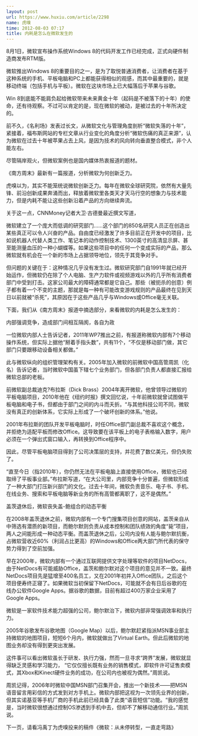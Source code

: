 ```yaml
---
layout: post
url: https://www.huxiu.com/article/2298
name: 虎嗅
time: 2012-08-03 07:17
title: 内耗是怎么在微软发生的
---
```

8月1日，微软宣布操作系统Windows 8的代码开发工作已经完成，正式向硬件制造商发布RTM版。

微软推出Windows 8的重要目的之一，是为了取悦普通消费者，让消费者在基于这种系统的手机、平板电脑和PC上都能获得相似的观感，而其中最重要的，就是移动终端（包括手机与平板）。微软在这块市场上已大幅落后于苹果与谷歌。

Win 8到底能不能肩负起给微软带来未来黄金十年（起码是不被落下的十年）的使命，还有待观察。不过可以肯定的是，现在微软的被动，是被过去的十年所决定的。

前不久，《名利场》发表过长文，从微软文化与管理角度剖析“微软失落的十年”，紧接着，福布斯网站的专栏文章从行业变化的角度分析“微软伤痛的真正来源”，认为微软在过去十年被苹果占去上风，是因为技术的风向转向垂直整合模式，非个人能左右。

尽管隔岸观火，但微软案例也是国内媒体热衷报道的题材。

《南方周末》最新有一篇报道，分析微软为何创新乏力。

虎嗅以为，其实不能笼统说微软创新乏力。每年在微软全球研究院，依然有大量先锋、前沿创新成果奔涌而出，释放着微软里各类天才天马行空的想象力与技术能力，但是内耗不能让这些创新沿着产品的方向继续奔流。

关于这一点，CNNMoney记者大卫·古德曼最近撰文写道，

微软建立了一个庞大而低调的研究部门……这个部门的850名研究人员正在创造出某些真正可以令人兴奋的产品。自由度已经激发了许多目前正在开发中的项目，比如说机器人代替人类工作、笔记本的动作控制技术、1300英寸的高清显示屏、甚至能测量血压的一种小蝴蝶等。如果这些项目中的任何一个变成实际的产品，那么微软就有机会在一个新的市场上占据领导地位，领先于其竞争对手。

但问题的关键在于：这种情况几乎没有发生过。微软研究部门自1991年就已经开始运作，但微软仍在除了个人电脑、生产力软件或视频游戏以外的几乎所有消费者部门中受到打击。这家公司最大的障碍通常都是它自己。那些（被扼杀的创意）例子都有着一个不变的主题，那就是每一种有可能改变游戏规则的产品最终在见到天日以前就被“杀死”，其原因在于这些产品几乎与Windows或Office毫无关联。

下面，我们从《南方周末》报道中摘选部分，来看微软的内耗是怎么发生的：

内部强调竞争，造成部门间相互隔阂，各自为政

一位微软内部人士告诉记者，2011年WP7推出之前，有报道称微软内部有7个移动操作系统，但实际上据他“掰着手指头数”，共有11个，“不仅是移动部门做，其它部门只要跟移动设备相关都做。”

此与微软纵向的组织管理架构有关。2005年加入微软的前微软中国高管周凯（化名）告诉记者，当时微软中国虽下辖七个业务部门，但各部门负责人都直接汇报给微软总部的老板。

前微软副总裁迪克?布拉斯（Dick Brass）2004年离开微软，他曾领导过微软的平板电脑项目，2010年他在《纽约时报》撰文回忆说，十年前微软就曾试图做平板电脑和电子书，但都由于部门之间的内斗而夭折。“与其他科技公司不同，微软没有真正的创新体系，它实际上形成了一个破坏创新的体系。”他说。

2001年布拉斯的团队开发平板电脑时，时任Office部门副总裁不喜欢这个概念，并拒绝为适配平板而修改Office。这导致要在该平板上的电子表格输入数字，用户必须在一个弹出式窗口输入，再转换到Office程序中。

因此，尽管平板电脑项目得到了公司决策层的支持，并花费了数亿美元，但仍失败了。

“直至今日（指2010年），你仍然无法在平板电脑上直接使用Office，微软也已经取缔了平板事业部。”布拉斯写道，“在大公司里，内部竞争十分普遍，但微软形成了一种大部门打压新兴部门的文化。过去十年间，微软负责音乐、电子书、手机、在线业务、搜索和平板电脑等新业务的所有高管都离职了，这不是偶然。”

盖茨退休后，微软丧失盖-鲍组合的动态平衡

在2008年盖茨退休之前，微软内部有一个专门搜集项目创意的网站，盖茨亲自从中筛选有潜质的新项目，而鲍尔默则负责从成本控制和团队绩效的角度“毙”项目，两人之间能形成一种动态平衡。而盖茨退休之后，公司内没有人能与鲍尔默抗衡，占微软营收近60%（利润占比更高）的Windows和Office两大部门所代表的保守势力得到了空前加强。

早在2000年，微软内部有一个通过互联网提供文字处理等软件的项目NetDocs，由于NetDocs有可能威胁Office，盖茨和鲍尔默对这个项目的意见并不一致。最终NetDocs项目先是猛增至400名员工，又在2001年初并入Office团队，之后这个项目便寿终正寝了。如果微软当初保留下NetDocs，可能就不会有日后谷歌的在线办公软件Google Apps。据谷歌的数据，目前有超过400万家企业采用了Google Apps。

微软是一家软件技术能力超强的公司，鲍尔默治下，微软内部非常强调效率和执行力。

2005年谷歌发布谷歌地图（Google Map）以后，鲍尔默赶紧指派MSN事业部主持微软的地图项目，短短6个月内，微软就做出了Virtual Earth。但此后微软的地图业务却没有得到更突出发展。

这件事可以看出微软虽长于研发、执行力强，然而一旦寻求“跨界”发展，微软就显得缺乏灵感和学习能力， “它仅仅擅长既有业务的销售模式，即软件许可证售卖模式，其Xbox和Kinect硬件业务的成功，在公司内也被视为偶然。”周凯说。

周凯记得，2006年时微软中国MSN部门召集开会，推出一个新技术——把MSN语音留言用彩信的方式发到对方手机上。微软内部把这视为一次领先业界的创新，但其实诺基亚等手机厂商的手机此前已经具备了此类“语音短信”功能。“我的感觉是，当时微软很想通过控制OS渗透到手机中去，但却不了解移动通信行业。”周凯说。

下一页，请看冯禹丁为虎嗅投来的稿件《微软：从未停转型，一直走弯路》

